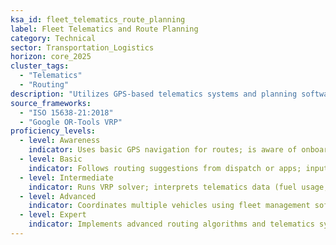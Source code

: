 ```yaml
---
ksa_id: fleet_telematics_route_planning  
label: Fleet Telematics and Route Planning  
category: Technical  
sector: Transportation_Logistics  
horizon: core_2025
cluster_tags:  
  - "Telematics"  
  - "Routing"  
description: "Utilizes GPS-based telematics systems and planning software to optimize delivery routes and monitor fleet performance."  
source_frameworks:
  - "ISO 15638-21:2018"
  - "Google OR-Tools VRP" 
proficiency_levels:  
  - level: Awareness  
    indicator: Uses basic GPS navigation for routes; is aware of onboard telematics devices (e.g. electronic logging devices) and their purpose; explains Haversine distance.  
  - level: Basic  
    indicator: Follows routing suggestions from dispatch or apps; inputs data into an ELD or fleet app and responds to simple real-time traffic alerts; installs OBU; streams GPS; sets geofence.  
  - level: Intermediate  
    indicator: Runs VRP solver; interprets telematics data (fuel usage, idle time) to adjust driving habits; rearranges routes in response to traffic or weather to maintain efficiency; measures KPI.  
  - level: Advanced  
    indicator: Coordinates multiple vehicles using fleet management software; analyzes telematics reports (speed, downtime) to improve route efficiency and maintenance scheduling; automates cost-to-serve; reduces km/stop %; ensures GDPR compliance.  
  - level: Expert  
    indicator: Implements advanced routing algorithms and telematics systems fleet-wide; optimizes logistics operations through data-driven planning and trains staff on best-use practices.  
---
```

